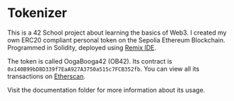 # Tokenizer

This is a 42 School project about learning the basics of Web3. I created my own ERC20 compliant personal token on the Sepolia Ethereum Blockchain. Programmed in Solidity, deployed using [Remix IDE](https://remix.ethereum.org/).

The token is called OogaBooga42 (OB42). Its contract is `0x140B99bD8D339f7EaA927A3750a515c7FCB352fb`. You can view all its transactions on [Etherscan](https://sepolia.etherscan.io/token/0x140b99bd8d339f7eaa927a3750a515c7fcb352fb).

Visit the documentation folder for more information about its usage.
